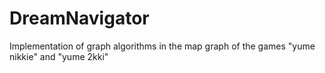 # DreamNavigator
Implementation of graph algorithms in the map graph of the games "yume nikkie" and "yume 2kki"
